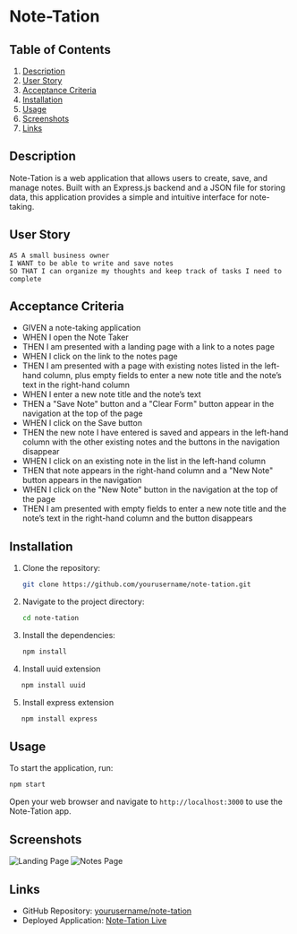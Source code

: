 # Note-Tation

## Table of Contents
1. [Description](#description)
2. [User Story](#user-story)
3. [Acceptance Criteria](#acceptance-criteria)
4. [Installation](#installation)
5. [Usage](#usage)
6. [Screenshots](#screenshots)
7. [Links](#links)

## Description
Note-Tation is a web application that allows users to create, save, and manage notes. Built with an Express.js backend and a JSON file for storing data, this application provides a simple and intuitive interface for note-taking.

## User Story
```
AS A small business owner
I WANT to be able to write and save notes
SO THAT I can organize my thoughts and keep track of tasks I need to complete
```

## Acceptance Criteria
- GIVEN a note-taking application
- WHEN I open the Note Taker
- THEN I am presented with a landing page with a link to a notes page
- WHEN I click on the link to the notes page
- THEN I am presented with a page with existing notes listed in the left-hand column, plus empty fields to enter a new note title and the note’s text in the right-hand column
- WHEN I enter a new note title and the note’s text
- THEN a "Save Note" button and a "Clear Form" button appear in the navigation at the top of the page
- WHEN I click on the Save button
- THEN the new note I have entered is saved and appears in the left-hand column with the other existing notes and the buttons in the navigation disappear
- WHEN I click on an existing note in the list in the left-hand column
- THEN that note appears in the right-hand column and a "New Note" button appears in the navigation
- WHEN I click on the "New Note" button in the navigation at the top of the page
- THEN I am presented with empty fields to enter a new note title and the note’s text in the right-hand column and the button disappears

## Installation
1. Clone the repository:
   ```bash
   git clone https://github.com/yourusername/note-tation.git
   ```
2. Navigate to the project directory:
   ```bash
   cd note-tation
   ```
3. Install the dependencies:
   ```bash
   npm install
   ```
4. Install uuid extension
```bash
   npm install uuid
```
5. Install express extension
```bash
   npm install express
```

## Usage
To start the application, run:
```bash
npm start
```
Open your web browser and navigate to `http://localhost:3000` to use the Note-Tation app.

## Screenshots
![Landing Page](./assets/screenshot1.png)
![Notes Page](./assets/screenshot2.png)

## Links
- GitHub Repository: [yourusername/note-tation](https://github.com/awb2987/note-tation)
- Deployed Application: [Note-Tation Live](https://your-deployed-url.com)
